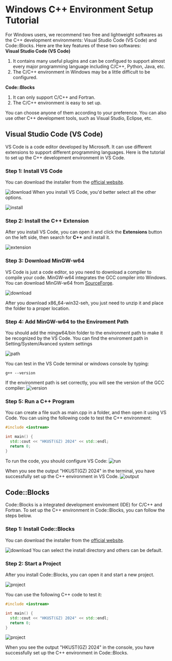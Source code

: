 # Windows C++ Environment Setup Tutorial
For Windows users, we recommend two free and lightweight softwares as the C++ development environments: Visual Studio Code (VS Code) and Code::Blocks. Here are the key features of these two softwares:  
**Visual Studio Code (VS Code)**  
1. It contains many useful plugins and can be configued to support almost every major programming language including C/C++, Python, Java, etc.
1. The C/C++ environment in Windows may be a little difficult to be configured.  

**Code::Blocks**
1. It can only support C/C++ and Fortran.
1. The C/C++ environment is easy to set up.
  
You can choose anyone of them according to your preference. You can also use other C++ development 
tools, such as Visual Studio, Eclipse, etc.

## Visual Studio Code (VS Code)
VS Code is a code editor developed by Microsoft. It can use different extensions to support different programming languages. Here is the tutorial to set up the C++ development environment in VS Code.
### Step 1: Install VS Code
You can download the installer from the [official website](https://code.visualstudio.com/download).

![download](./win/vscode_download.png)
When you install VS Code, you'd better select all the other options.

![install](./win/vscode_install.png)

### Step 2: Install the C++ Extension
After you install VS Code, you can open it and click the **Extensions** button on the left side, 
then search for **C++** and install it.

![extension](./win/vscode_extens.gif)

### Step 3: Download MinGW-w64
VS Code is just a code editor, so you need to download a compiler to compile your code. MinGW-w64 integrates the GCC compiler into Windows. You can download MinGW-w64 from [SourceForge](https://sourceforge.net/projects/mingw-w64/files/).

![download](./win/mingw_download.png)

After you download x86_64-win32-seh, you just need to unzip it and place the folder to a proper
location. 

### Step 4: Add MinGW-w64 to the Enviroment Path
You should add the mingw64/bin folder to the environment path to make it be recognized by the VS Code. You can find the enviroment path in Setting/System/Avanced system settings

![path](./win/mingw_path.gif)

You can test in the VS Code terminal or windows console by typing:
```shell
g++ --version
```
If the environment path is set correctly, you will see the version of the GCC compiler:
![version](./win/gcc_version.png)

### Step 5: Run a C++ Program
You can create a file such as main.cpp in a folder, and then open it using VS Code.
You can using the following code to test the C++ environment:

```cpp
#include <iostream>

int main() {
  std::cout << "HKUST(GZ) 2024" << std::endl;
  return 0;
}
```

To run the code, you should configure VS Code:
![run](./win/vscode_run.gif)

When you see the output "HKUST(GZ) 2024" in the terminal, you have successfully set up the C++ 
environment in VS Code.
![output](./win/vscode_output.png)

## Code::Blocks
Code::Blocks is a integrated development enviroment (IDE) for C/C++ and Fortran. To set up the C++ 
environment in Code::Blocks, you can follow the steps below.

### Step 1: Install Code::Blocks
You can download the installer from the [official website](http://www.codeblocks.org/downloads/26).

![download](./win/codeblock_download.png)
You can select the install directory and others can be default.

### Step 2: Start a Project
After you install Code::Blocks, you can open it and start a new project.

![project](./win/codeblock_project.gif)

You can use the following C++ code to test it:

```cpp
#include <iostream>

int main() {
  std::cout << "HKUST(GZ) 2024" << std::endl;
  return 0;
}
```

![project](./win/codeblock_test.gif)

When you see the output "HKUST(GZ) 2024" in the console, you have successfully set up the C++
environment in Code::Blocks.